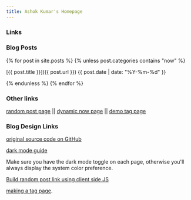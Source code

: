 ```yaml
---
title: Ashok Kumar's Homepage
--- 
```


### Links

### Blog Posts 

{% for post in site.posts %}
{% unless post.categories contains "now" %}

[{{ post.title }}]({{ post.url }}) {{ post.date | date: "%Y-%m-%d" }}

{% endunless %}
{% endfor %}


### Other links

[random post page](/random) || [dynamic now page](/now) || [demo tag page](/tags)

### Blog Design Links

[original source code on GitHub](https://github.com/derekkedziora/jekyll-demo) 

[dark mode guide](https://derekkedziora.com/blog/dark-mode-revisited) 

Make sure you have the dark mode toggle on each page, otherwise you'll always display the system color preference.

[Build random post link using client side JS](https://derekkedziora.com/blog/Getting-Random-Post-in-Jekyll) 

[making a tag page](https://derekkedziora.com/blog/tag-page-jekyll).